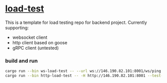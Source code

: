 # [load-test](https://github.com/fbielejec/ws-load-test)

This is a template for load testing repo for backend project. Currently supporting:
- websocket client
- http client based on goose
- gRPC client (untested)

### build and run

```bash
cargo run --bin ws-load-test -- --url ws://146.190.82.101:8001/ws/ping -v info -c 2000
cargo run --bin http-load-test -- -H http://146.190.82.101:8001 --test-plan "3000,1s;0,0s"
```
